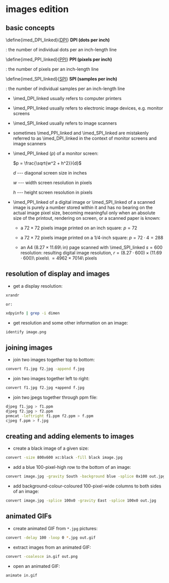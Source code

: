 
# images edition

## basic concepts

\define{imed_DPI_linked}{[DPI](#imed_DPI)}
__DPI (dots per inch)__<a name="imed_DPI"></a>

: the number of individual dots per an inch-length line

\define{imed_PPI_linked}{[PPI](#imed_PPI)}
__PPI (pixels per inch)__<a name="imed_PPI"></a>

: the number of pixels per an inch-length line

\define{imed_SPI_linked}{[SPI](#imed_SPI)}
__SPI (samples per inch)__<a name="imed_SPI"></a>

: the number of individual samples per an inch-length line

+ \imed_DPI_linked usually refers to computer printers

+ \imed_PPI_linked usually refers to electronic image devices, e.g. monitor screens

+ \imed_SPI_linked usually refers to image scanners

+ sometimes \imed_PPI_linked and \imed_SPI_linked are mistakenly referred to as \imed_DPI_linked in the context of monitor screens and image scanners

+ \imed_PPI_linked ($p$) of a monitor screen:

	$p = \frac{\sqrt{w^2 + h^2}}{d}$

	$d$ --- diagonal screen size in inches

	$w$ --- width screen resolution in pixels

	$h$ --- height screen resolution in pixels

+ \imed_PPI_linked of a digital image or \imed_SPI_linked of a scanned image is purely a number stored within it and has no bearing on the actual image pixel size, becoming meaningful only when an absolute size of the printout, rendering on screen, or a scanned paper is known:

	+ a $72 \times 72$ pixels image printed on an inch square: $p = 72$

	+ a $72 \times 72$ pixels image printed on a 1/4-inch square: $p = 72 \cdot 4 = 288$

	+ an A4 ($8.27 \times 11.69$\ in) page scanned with \imed_SPI_linked $s = 600$ resolution: resulting digital image resolution, $r = (8.27 \cdot 600) \times (11.69 \cdot 600)$\ pixels\ $= 4962 \times 7014$\ pixels

## resolution of display and images

+ get a display resolution:
```bash
xrandr
```
	or:
```bash
xdpyinfo | grep -i dimen
```

+ get resolution and some other information on an image:
```bash
identify image.png
```

## joining images

+ join two images together top to bottom:
```bash
convert f1.jpg f2.jpg -append f.jpg
```

+ join two images together left to right:
```bash
convert f1.jpg f2.jpg +append f.jpg
```

+ join two jpegs together through ppm file:
```bash
djpeg f1.jpg > f1.ppm
djpeg f2.jpg > f2.ppm
pnmcat -leftright f1.ppm f2.ppm > f.ppm
cjpeg f.ppm > f.jpg
```

## creating and adding elements to images

+ create a black image of a given size:
```bash
convert -size 800x600 xc:black -fill black image.jpg
```
+ add a blue 100-pixel-high row to the bottom of an image:
```bash
convert image.jpg -gravity South -background blue -splice 0x100 out.jpg
```

+ add background-colour-coloured 100-pixel-wide columns to both sides of an image:
```bash
convert image.jpg -splice 100x0 -gravity East -splice 100x0 out.jpg
```

## animated GIFs

+ create animated GIF from `*.jpg` pictures:
```bash
convert -delay 100 -loop 0 *.jpg out.gif
```

+ extract images from an animated GIF:
```bash
convert -coalesce in.gif out.png
```

+ open an animated GIF:
```bash
animate in.gif
```
